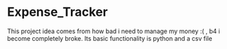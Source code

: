 # Expense_Tracker
This project idea comes from how bad i need to manage my money :( , b4 i become completely broke. Its basic functionality is python and a csv file
